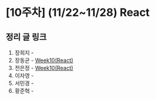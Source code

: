 # [10주차] (11/22~11/28) React

## 정리 글 링크

1. 장희지 - 
2. 장동균 - [Week10(React)](https://dongkyun-jang.tistory.com/96)
3. 전은정 - [Week10(React)](https://jjung-lab.tistory.com/31)
4. 이자영 - 
5. 서민경 - 
6. 황준혁 - 
